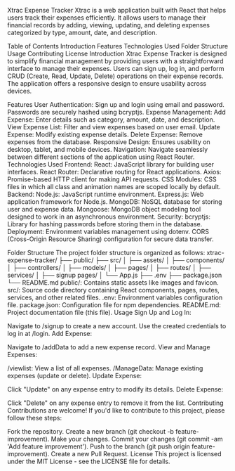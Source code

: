 Xtrac Expense Tracker
Xtrac is a web application built with React that helps users track their expenses efficiently. It allows users to manage their financial records by adding, viewing, updating, and deleting expenses categorized by type, amount, date, and description.

Table of Contents
Introduction
Features
Technologies Used
Folder Structure
Usage
Contributing
License
Introduction
Xtrac Expense Tracker is designed to simplify financial management by providing users with a straightforward interface to manage their expenses. Users can sign up, log in, and perform CRUD (Create, Read, Update, Delete) operations on their expense records. The application offers a responsive design to ensure usability across devices.

Features
User Authentication:
Sign up and login using email and password.
Passwords are securely hashed using bcryptjs.
Expense Management:
Add Expense:
Enter details such as category, amount, date, and description.
View Expense List:
Filter and view expenses based on user email.
Update Expense:
Modify existing expense details.
Delete Expense:
Remove expenses from the database.
Responsive Design:
Ensures usability on desktop, tablet, and mobile devices.
Navigation:
Navigate seamlessly between different sections of the application using React Router.
Technologies Used
Frontend:
React: JavaScript library for building user interfaces.
React Router: Declarative routing for React applications.
Axios: Promise-based HTTP client for making API requests.
CSS Modules: CSS files in which all class and animation names are scoped locally by default.
Backend:
Node.js: JavaScript runtime environment.
Express.js: Web application framework for Node.js.
MongoDB: NoSQL database for storing user and expense data.
Mongoose: MongoDB object modeling tool designed to work in an asynchronous environment.
Security:
bcryptjs: Library for hashing passwords before storing them in the database.
Deployment:
Environment variables management using dotenv.
CORS (Cross-Origin Resource Sharing) configuration for secure data transfer.

Folder Structure
The project folder structure is organized as follows:
xtrac-expense-tracker/
├── public/
├── src/
│   ├── assets/
│   ├── components/
│   ├── controllers/
│   ├── models/
│   ├── pages/
│   ├── routes/
│   ├── services/
│   ├── signup pages/
│   └── App.js
├── .env
├── package.json
└── README.md
public/: Contains static assets like images and favicon.
src/: Source code directory containing React components, pages, routes, services, and other related files.
.env: Environment variables configuration file.
package.json: Configuration file for npm dependencies.
README.md: Project documentation file (this file).
Usage
Sign Up and Log In:

Navigate to /signup to create a new account.
Use the created credentials to log in at /login.
Add Expense:

Navigate to /addData to add a new expense record.
View and Manage Expenses:

/viewlist: View a list of all expenses.
/ManageData: Manage existing expenses (update or delete).
Update Expense:

Click "Update" on any expense entry to modify its details.
Delete Expense:

Click "Delete" on any expense entry to remove it from the list.
Contributing
Contributions are welcome! If you'd like to contribute to this project, please follow these steps:

Fork the repository.
Create a new branch (git checkout -b feature-improvement).
Make your changes.
Commit your changes (git commit -am 'Add feature improvement').
Push to the branch (git push origin feature-improvement).
Create a new Pull Request.
License
This project is licensed under the MIT License - see the LICENSE file for details.
